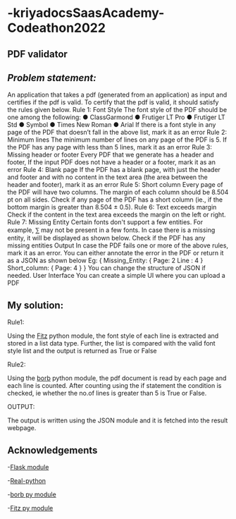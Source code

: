 # -kriyadocsSaasAcademy-Codeathon2022

## PDF validator 
 
## *Problem statement:*
 
An application that takes a pdf (generated from an application) as input and certifies if the pdf is valid. To certify that the pdf is valid, it should satisfy the rules given below. 
Rule 1: Font Style The font style of the PDF should be one among the following: 
● ClassGarmond
● Frutiger LT Pro 
● Frutiger LT Std 
● Symbol 
● Times New Roman
● Arial 
If there is a font style in any page of the PDF that doesn’t fall in the above list, mark it as an error 
Rule 2: Minimum lines The minimum number of lines on any page of the PDF is 5. If the PDF has any page with less than 5 lines, mark it as an error 
Rule 3: Missing header or footer Every PDF that we generate has a header and footer, If the input PDF does not have a header or a footer, mark it as an error 
Rule 4: Blank page If the PDF has a blank page, with just the header and footer and with no content in the text area (the area between the header and footer), mark it as an error 
Rule 5: Short column Every page of the PDF will have two columns. The margin of each column should be 8.504 pt on all sides. Check if any page of the PDF has a short column (ie., if the bottom margin is greater than 8.504 ± 0.5). 
Rule 6: Text exceeds margin Check if the content in the text area exceeds the margin on the left or right. 
Rule 7: Missing Entity Certain fonts don't support a few entities. For example, ⅀ may not be present in a few fonts. In case there is a missing entity, it will be displayed as shown below. Check if the PDF has any missing entities
 Output In case the PDF fails one or more of the above rules, mark it as an error. You can either annotate the error in the PDF or return it as a JSON as shown below 
Eg: { Missing_Entity: { Page: 2 Line : 4 } Short_column: { Page: 4 } } 
You can change the structure of JSON if needed. User Interface You can create a simple UI where you can upload a PDF 
 
## My solution: 
 
Rule1:
         
Using the [Fitz](https://pymupdf.readthedocs.io/en/latest/module.html) python module, the font style of each line is extracted and stored in a list data type. Further, the list is compared with the valid font style list and the output is returned as True or False
 
Rule2:
         
Using the [borb](https://github.com/jorisschellekens/borb-examples) python module, the pdf document is read by each page and each line is counted. After counting using the if statement the condition is checked, ie whether the no.of lines is greater than 5 is True or False.
 
OUTPUT:
           
The output is written using the JSON module and it is fetched into the result webpage.


## Acknowledgements

-[Flask module](https://pypi.org/project/Flask/)

-[Real-python](https://realpython.com/)

-[borb py module](https://github.com/jorisschellekens/borb-examples)

-[Fitz py module](https://pymupdf.readthedocs.io/en/latest/module.html)


